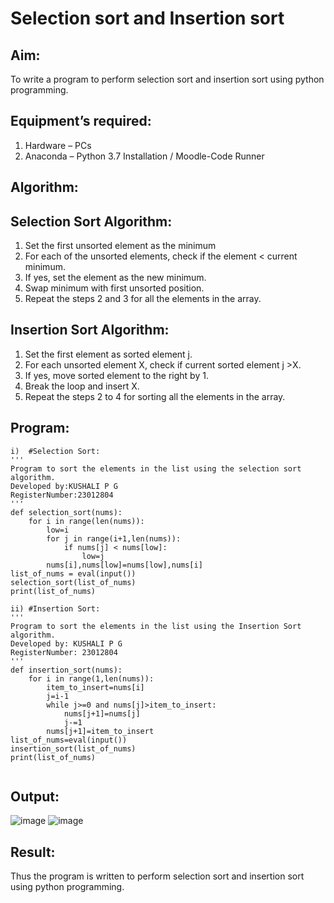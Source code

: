 # Selection sort and Insertion sort
## Aim:
To write a program to perform selection sort and insertion sort using python programming.
## Equipment’s required:
1.	Hardware – PCs
2.	Anaconda – Python 3.7 Installation / Moodle-Code Runner
## Algorithm:
## Selection Sort Algorithm:
1.	Set the first unsorted element as the minimum
2.	For each of the unsorted elements, check if the element < current minimum.
3.	If yes, set the element as the new minimum.
4.	Swap minimum with first unsorted position.
5.	Repeat the steps 2 and 3 for all the elements in the array.
## Insertion Sort Algorithm:
1.	Set the first element as sorted element j.
2.	For each unsorted element X, check if current sorted element j >X.
3.	If yes, move sorted element to the right by 1.
4.	Break the loop and insert X.
5.	Repeat the steps 2 to 4 for sorting all the elements in the array.
## Program:
```
i)	#Selection Sort:
'''
Program to sort the elements in the list using the selection sort algorithm.
Developed by:KUSHALI P G
RegisterNumber:23012804
'''
def selection_sort(nums):
    for i in range(len(nums)):
        low=i
        for j in range(i+1,len(nums)):
            if nums[j] < nums[low]:
                low=j
        nums[i],nums[low]=nums[low],nums[i]
list_of_nums = eval(input())
selection_sort(list_of_nums)
print(list_of_nums)
```
```
ii)	#Insertion Sort:
''' 
Program to sort the elements in the list using the Insertion Sort algorithm.
Developed by: KUSHALI P G
RegisterNumber: 23012804
'''
def insertion_sort(nums):
    for i in range(1,len(nums)):
        item_to_insert=nums[i]
        j=i-1
        while j>=0 and nums[j]>item_to_insert:
            nums[j+1]=nums[j]
            j-=1
        nums[j+1]=item_to_insert
list_of_nums=eval(input())
insertion_sort(list_of_nums)
print(list_of_nums)
    
```

## Output:
![image](https://github.com/KUSHALI104/Sorting-Algorithm/assets/150231135/b8d17e03-70f0-44ce-b4c1-e489b013fbe7)
![image](https://github.com/KUSHALI104/Sorting-Algorithm/assets/150231135/1aab5e84-22ae-4755-91c6-a2b6b734161c)




## Result:
Thus the program is written to perform selection sort and insertion sort using python programming.
